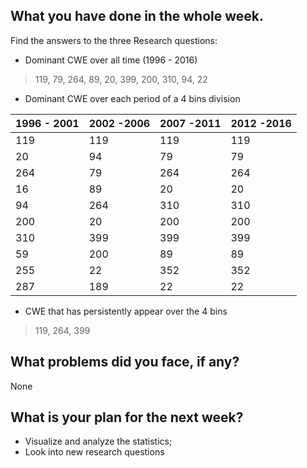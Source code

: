 ## What you have done in the whole week.

Find the answers to the three Research questions:

 - Dominant CWE over all time (1996 - 2016)

> 119, 79, 264, 89, 20, 399, 200, 310, 94, 22

 - Dominant CWE over each period of a 4 bins division

1996 - 2001 | 2002 -2006 | 2007 -2011 | 2012 -2016
--- | --- | -- | --
119 |119  |119 |119
20  |94   |79  |79
264 |79   |264 |264
16  |89   |20  |20
94  |264  |310 |310
200 |20   |200 |200
310 |399  |399 |399
59  |200  |89  |89
255 |22   |352 |352
287 |189  |22  |22

 - CWE that has persistently appear over the 4 bins

> 119, 264, 399


## What problems did you face, if any?

None

## What is your plan for the next week?

- Visualize and analyze the statistics;
- Look into new research questions